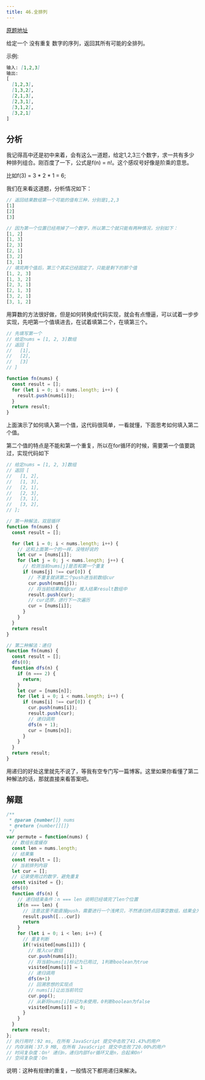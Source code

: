 ```yaml
---
title: 46.全排列
---
```

[原题地址](https://leetcode-cn.com/problems/permutations/)

给定一个 没有重复 数字的序列，返回其所有可能的全排列。

示例:
```md
输入: [1,2,3]
输出:
[
  [1,2,3],
  [1,3,2],
  [2,1,3],
  [2,3,1],
  [3,1,2],
  [3,2,1]
]
```

## 分析
我记得高中还是初中来着，会有这么一道题，给定1,2,3三个数字，求一共有多少种排列组合。刚百度了一下，公式是f(n) = n!。这个感叹号好像是阶乘的意思。

比如f(3) = 3 * 2 * 1 = 6;

我们在来看这道题，分析情况如下：
```js
// 返回结果数组第一个可能的值有三种，分别是1,2,3
[1]
[2]
[3]

// 因为第一个位置已经用掉了一个数字，所以第二个就只能有两种情况，分别如下：
[1, 2]
[1, 3]
[2, 3]
[2, 1]
[3, 2]
[3, 1]
// 填完两个值后，第三个其实已经固定了，只能是剩下的那个值
[1, 2, 3]
[1, 3, 2]
[2, 3, 1]
[2, 1, 3]
[3, 2, 1]
[3, 1, 2]
```
用算数的方法很好做，但是如何转换成代码实现，就会有点懵逼，可以试着一步步实现，先吧第一个值填进去，在试着填第二个，在填第三个。

```js
// 先填写第一个
// 给定nums = [1, 2, 3]数组
// 返回 [
//   [1],
//   [2],
//   [3]
// ]

function fn(nums) {
  const result = [];
  for (let i = 0; i < nums.length; i++) {
    result.push(nums[i]);
  }
  return result;
}
```

上面演示了如何填入第一个值，这代码很简单，一看就懂，下面思考如何填入第二个值。<br/>

第二个值的特点是不能和第一个重复，所以在for循环的时候，需要第一个值要跳过，实现代码如下
```js
// 给定nums = [1, 2, 3]数组
// 返回 [
//   [1, 2],
//   [1, 3],
//   [2, 1],
//   [2, 3],
//   [3, 1],
//   [3, 2],
// ];

// 第一种解法，双层循环
function fn(nums) {
  const result = [];

  for (let i = 0; i < nums.length; i++) {
    // 这和上面第一个的一样，没啥好说的
    let cur = [nums[i]];
    for (let j = 0; j < nums.length; j++) {
      // 检测当前nums[j]是否和第一个重复
      if (nums[j] !== cur[0]) {
        // 不重复就讲第二个push进当前数组cur
        cur.push(nums[j]);
        // 将当前结果数组cur 推入结果result数组中
        result.push(cur);
        // cur还原，进行下一次遍历
        cur = [nums[i]];
      }
    }
  }
  return result
}

// 第二种解法：递归
function fn(nums) {
  const result = [];
  dfs(0);
  function dfs(n) {
    if (n === 2) {
      return;
    }
    let cur = [nums[n]];
    for (let i = 0; i < nums.length; i++) {
      if (nums[i] !== cur[0]) {
        cur.push(nums[i]);
        result.push(cur);
        // 递归调用
        dfs(n + 1);
        cur = [nums[n]];
      }
    }
  }
  return result;
}
```
用递归的好处这里就先不说了，等我有空专门写一篇博客。这里如果你看懂了第二种解法的话，那就直接来看答案吧。

## 解题
```js
/**
 * @param {number[]} nums
 * @return {number[][]}
 */
var permute = function(nums) {
  // 数组长度缓存
  const len = nums.length;
  // 结果集
  const result = [];
  // 当前排列内容
  let cur = [];
  // 记录使用过的数字，避免重复
  const visited = {};
  dfs(0)
  function dfs(n) {
    // 递归结束条件：n === len 说明已经填完了len个位置
    if(n === len) {
      // 注意这里不能直接push，需要进行一个浅拷贝，不然递归终点回事空数组，结果全为空
      result.push([...cur])
      return 
    }
    for (let i = 0; i < len; i++) {
      // 重复判断
      if(!visited[nums[i]]) {
        // 推入cur数组
        cur.push(nums[i]);
        // 将当前nums[i]标记为已用过, 1判断boolean为true
        visited[nums[i]] = 1
        // 递归调用
        dfs(n+1)
        // 回溯思想的实现点
        // nums[i]让出当前坑位
        cur.pop();
        // 从新将nums[i]标记为未使用，0判断boolean为false
        visited[nums[i]] = 0;
      }
    }
  }
  return result;
};
// 执行用时：92 ms, 在所有 JavaScript 提交中击败了41.43%的用户
// 内存消耗：37.9 MB, 在所有 JavaScript 提交中击败了20.00%的用户
// 时间复杂度：On² 递归n，递归内部for循环又是n，合起来On²
// 空间复杂度：On
```
说明：这种有规律的重复，一般情况下都用递归来解决。